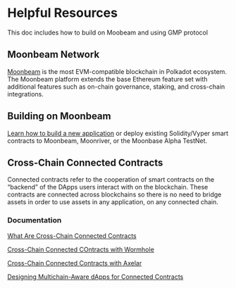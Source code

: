 # Helpful Resources

This doc includes how to build on Moobeam and using GMP protocol

## Moonbeam Network

[Moonbeam](https://moonbeam.network) is the most EVM-compatible blockchain in Polkadot ecosystem. The Moonbeam platform extends the base Ethereum feature set with additional features such as on-chain governance, staking, and cross-chain integrations.

## Building on Moonbeam

[Learn how to build a new application](https://docs.moonbeam.network/builders/) or deploy existing Solidity/Vyper smart contracts to Moonbeam, Moonriver, or the Moonbase Alpha TestNet.

## Cross-Chain Connected Contracts

Connected contracts refer to the cooperation of smart contracts on the “backend” of the DApps users interact with on the blockchain. These contracts are connected across blockchains so there is no need to bridge assets in order to use assets in any application, on any connected chain.

### Documentation
[What Are Cross-Chain Connected Contracts](https://moonbeam.network/blog/cross-chain-smart-contracts/)

[Cross-Chain Connected COntracts with Wormhole](https://moonbeam.network/blog/connected-contracts-wormhole/)

[Cross-Chain Connected Contracts with Axelar](https://moonbeam.network/blog/connected-contracts-axelar/)

[Designing Multichain-Aware dApps for Connected Contracts](https://moonbeam.network/blog/multichain-connected-contracts-dapps/)
